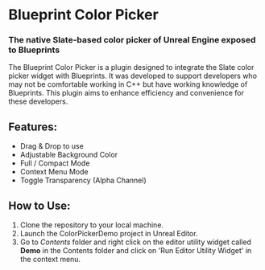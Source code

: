 # Blueprint Color Picker
### The native Slate-based color picker of Unreal Engine exposed to Blueprints

The Blueprint Color Picker is a plugin designed to integrate the Slate color picker widget with Blueprints. It was developed to support developers who may not be comfortable working in C++ but have working knowledge of Blueprints. This plugin aims to enhance efficiency and convenience for these developers.

## Features:
 - Drag & Drop to use
 - Adjustable Background Color
 - Full / Compact Mode
- Context Menu Mode
- Toggle Transparency (Alpha Channel)

## How to Use:
1. Clone the repository to your local machine.
2. Launch the ColorPickerDemo project in Unreal Editor.
3. Go to *Contents* folder and right click on the editor utility widget called **Demo** in the Contents folder and click on 'Run Editor Utility Widget' in the context menu.